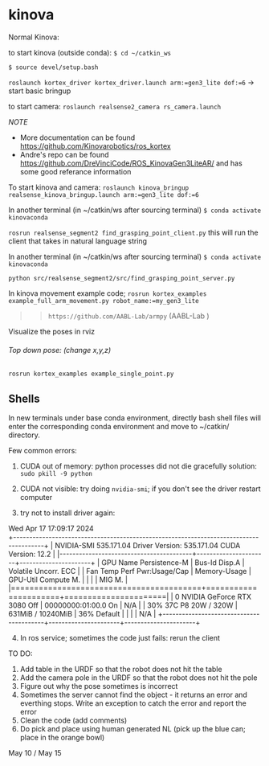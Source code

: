 # kinova

Normal Kinova:

to start kinova (outside conda): `$ cd ~/catkin_ws` 

`$ source devel/setup.bash`

`roslaunch kortex_driver kortex_driver.launch arm:=gen3_lite dof:=6` -> start basic bringup
	   
to start camera:
`roslaunch realsense2_camera rs_camera.launch`

*NOTE*
- More documentation can be found https://github.com/Kinovarobotics/ros_kortex
- Andre's repo can be found https://github.com/DreVinciCode/ROS_KinovaGen3LiteAR/ and has some good referance information

To start kinova and camera:
`roslaunch kinova_bringup realsense_kinova_bringup.launch arm:=gen3_lite dof:=6`

In another terminal (in ~/catkin/ws after sourcing terminal)
`$ conda activate kinovaconda`

`rosrun realsense_segment2 find_grasping_point_client.py`
this will run the client that takes in natural language string

In another terminal (in ~/catkin/ws after sourcing terminal)
`$ conda activate kinovaconda`

`python src/realsense_segment2/src/find_grasping_point_server.py`


In kinova movement example code;
`rosrun kortex_examples example_full_arm_movement.py robot_name:=my_gen3_lite`

>>`https://github.com/AABL-Lab/armpy` (AABL-Lab )

Visualize the poses in rviz

###### Top down pose: (change x,y,z)
`rosrun kortex_examples example_single_point.py `


## Shells 

In new terminals under base conda environment, directly bash shell files will enter the corresponding conda environment and move to ~/catkin/ directory.

Few common errors:

1. CUDA out of memory: python processes did not die gracefully
solution: `sudo pkill -9 python`

2. CUDA not visible:
try doing `nvidia-smi`; if you don't see the driver
restart computer

3. try not to install driver again:

Wed Apr 17 17:09:17 2024       
+---------------------------------------------------------------------------------------+
| NVIDIA-SMI 535.171.04             Driver Version: 535.171.04   CUDA Version: 12.2     |
|-----------------------------------------+----------------------+----------------------+
| GPU  Name                 Persistence-M | Bus-Id        Disp.A | Volatile Uncorr. ECC |
| Fan  Temp   Perf          Pwr:Usage/Cap |         Memory-Usage | GPU-Util  Compute M. |
|                                         |                      |               MIG M. |
|=========================================+======================+======================|
|   0  NVIDIA GeForce RTX 3080        Off | 00000000:01:00.0  On |                  N/A |
| 30%   37C    P8              20W / 320W |    631MiB / 10240MiB |     36%      Default |
|                                         |                      |                  N/A |
+-----------------------------------------+----------------------+----------------------+


4. In ros service; sometimes the code just fails:
rerun the client


TO DO:

1. Add table in the URDF so that the robot does not hit the table
2. Add the camera pole in the URDF so that the robot does not hit the pole
3. Figure out why the pose sometimes is incorrect
4. Sometimes the server cannot find the object - it returns an error and everthing stops. Write an exception to catch the error and report the error
5. Clean the code (add comments)
6. Do pick and place using human generated NL (pick up the blue can; place in the orange bowl)

May 10 / May 15 

